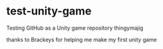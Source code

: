 # test-unity-game
Testing GitHub as a Unity game repository thingymajig

thanks to Brackeys for helping me make my first unity game
